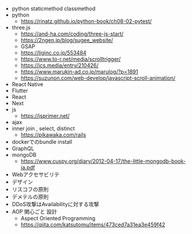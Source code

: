 - python staticmethod classmethod
- python
	- https://rinatz.github.io/python-book/ch08-02-pytest/
- three.js
  - https://and-ha.com/coding/three-js-start/
  - https://2ngen.jp/blog/sugee_website/
  - GSAP
  - https://liginc.co.jp/553484
  - https://www.to-r.net/media/scrolltrigger/
  - https://ics.media/entry/210426/
  - https://www.marukin-ad.co.jp/marulog/?p=1891
  - https://suzunon.com/web-develop/javascript-scroll-animation/
- React Native
- Flutter
- React
- Next
- js
	- https://jsprimer.net/
- ajax
- inner join , select, distinct
	- https://pikawaka.com/rails
- dockerでのbundle install
- GraphQL
- mongoDB
	- https://www.cuspy.org/diary/2012-04-17/the-little-mongodb-book-ja.pdf
- Webアクセサビリテ
- デザイン
- リスコフの原則
- デメテルの原則
- DDoS攻撃はAvailabilityに対する攻撃
- AOP 関心ごと 設計
  - Aspect Oriented Programming
  - https://qiita.com/katsutomu/items/473ced7a31ea3e459f42